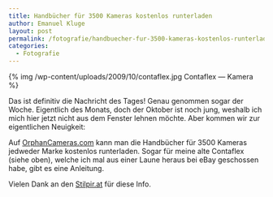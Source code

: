 ```yaml
---
title: Handbücher für 3500 Kameras kostenlos runterladen
author: Emanuel Kluge
layout: post
permalink: /fotografie/handbuecher-fur-3500-kameras-kostenlos-runterladen/
categories:
  - Fotografie
---
```


{% img /wp-content/uploads/2009/10/contaflex.jpg Contaflex &mdash; Kamera %}

Das ist definitiv die Nachricht des Tages! Genau genommen sogar der Woche. Eigentlich des Monats, doch der Oktober ist noch jung, weshalb ich mich hier jetzt nicht aus dem Fenster lehnen möchte. Aber kommen wir zur eigentlichen Neuigkeit:

Auf [OrphanCameras.com](http://www.butkus.org/chinon/index.html) kann man die Handbücher für 3500 Kameras jedweder Marke kostenlos runterladen. Sogar für meine alte Contaflex (siehe oben), welche ich mal aus einer Laune heraus bei eBay geschossen habe, gibt es eine Anleitung.

Vielen Dank an den [Stilpir.at](http://stilpir.at/3-500-handbucher-alter-kameras/) für diese Info.
